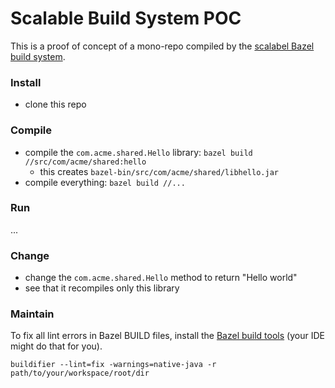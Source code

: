 # Scalable Build System POC

This is a proof of concept of a mono-repo compiled by the [scalabel Bazel build system](https://bazel.build).

### Install

- clone this repo

### Compile

- compile the `com.acme.shared.Hello` library: `bazel build //src/com/acme/shared:hello`
  - this creates `bazel-bin/src/com/acme/shared/libhello.jar`
- compile everything: `bazel build //...`

### Run

...

### Change

- change the `com.acme.shared.Hello` method to return "Hello world"
- see that it recompiles only this library

### Maintain

To fix all lint errors in Bazel BUILD files, install the [Bazel build tools](https://github.com/bazelbuild/buildtools) (your IDE might do that for you).

```
buildifier --lint=fix -warnings=native-java -r path/to/your/workspace/root/dir
```
